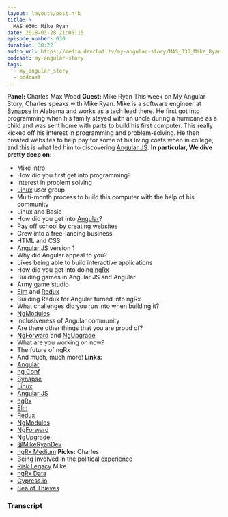 ```yaml
---
layout: layouts/post.njk
title: >
  MAS 030: Mike Ryan
date: 2018-03-28 21:05:15
episode_number: 030
duration: 30:22
audio_url: https://media.devchat.tv/my-angular-story/MAS_030_Mike_Ryan.mp3
podcast: my-angular-story
tags:
  - my_angular_story
  - podcast
---
```


**Panel:** Charles Max Wood **Guest:** Mike Ryan This week on My Angular Story, Charles speaks with Mike Ryan. Mike is a software engineer at [Synapse](http://www.synapse-wireless.com/) in Alabama and works as a tech lead there. He first got into programming when his family stayed with an uncle during a hurricane as a child and was sent home with parts to build his first computer. This really kicked off his interest in programming and problem-solving. He then created websites to help pay for some of his living costs when in college, and this is what led him to discovering [Angular JS](https://angularjs.org/). **In particular, We dive pretty deep on:&nbsp;**

- Mike intro
- How did you first get into programming?
- Interest in problem solving
- [Linux](https://www.linux.org/) user group
- Multi-month process to build this computer with the help of his community
- Linux and Basic
- How did you get into [Angular](https://angular.io/)?
- Pay off school by creating websites
- Grew into a free-lancing business
- HTML and CSS
- [Angular JS](https://angularjs.org/) version 1
- Why did Angular appeal to you?
- Likes being able to build interactive applications
- How did you get into doing [ngRx](http://ngrx.github.io/)
- Building games in Angular JS and Angular
- Army game studio
- [Elm](http://elm-lang.org/) and [Redux](https://redux.js.org/)
- Building Redux for Angular turned into ngRx
- What challenges did you run into when building it?
- [NgModules](https://angular.io/guide/ngmodules)
- Inclusiveness of Angular community
- Are there other things that you are proud of?
- [NgForward](https://github.com/ngUpgraders/ng-forward) and [NgUpgrade](https://angular.io/guide/upgrade)
- What are you working on now?
- The future of ngRx
- And much, much more!
  **Links:&nbsp;**
- [Angular](https://angular.io/)
- [ng Conf](https://www.ng-conf.org/)
- [Synapse](http://www.synapse-wireless.com/)
- [Linux](https://www.linux.org/)
- [Angular JS](https://angularjs.org/)
- [ngRx](http://ngrx.github.io/)
- [Elm](http://elm-lang.org/)
- [Redux](https://redux.js.org/)
- [NgModules](https://angular.io/guide/ngmodules)
- [NgForward](https://github.com/ngUpgraders/ng-forward)
- [NgUpgrade](https://angular.io/guide/upgrade)
- [@MikeRyanDev](https://twitter.com/mikeryandev)
- [ngRx Medium](https://medium.com/ngrx)
  **Picks:** Charles
- Being involved in the political experience
- [Risk Legacy](https://www.amazon.com/Wizards-of-the-Coast-JUN118204/dp/B005J146MI)
  Mike
- [ngRx Data](https://github.com/johnpapa/angular-ngrx-data)
- [Cypress.io](https://www.cypress.io/)
- [Sea of Thieves](https://www.seaofthieves.com/)

### Transcript
